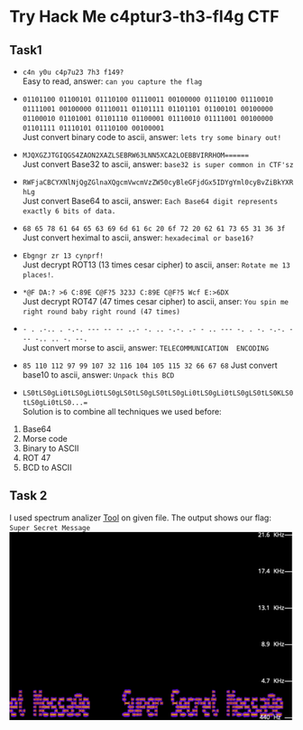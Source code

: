 # Try Hack Me c4ptur3-th3-fl4g CTF

## Task1
* `c4n y0u c4p7u23 7h3 f149?`  
Easy to read, answer: `can you capture the flag`
* ```01101100 01100101 01110100 01110011 00100000 01110100 01110010 01111001 00100000 01110011 01101111 01101101 01100101 00100000 01100010 01101001 01101110 01100001 01110010 01111001 00100000 01101111 01110101 01110100 00100001```  
Just convert binary code to ascii, answer: `lets try some binary out!`
* `MJQXGZJTGIQGS4ZAON2XAZLSEBRW63LNN5XCA2LOEBBVIRRHOM======`  
Just convert Base32 to ascii, answer: `base32 is super common in CTF'sz`
* `RWFjaCBCYXNlNjQgZGlnaXQgcmVwcmVzZW50cyBleGFjdGx5IDYgYml0cyBvZiBkYXRhLg`  
Just convert Base64 to ascii, answer: `Each Base64 digit represents exactly 6 bits of data.`  
* `68 65 78 61 64 65 63 69 6d 61 6c 20 6f 72 20 62 61 73 65 31 36 3f`  
Just convert heximal to ascii, answer: `hexadecimal or base16?`
* `Ebgngr zr 13 cynprf!`    
Just decrypt ROT13 (13 times cesar cipher) to ascii, anser: `Rotate me 13 places!`. 
* `*@F DA:? >6 C:89E C@F?5 323J C:89E C@F?5 Wcf E:>6DX`  
Just decrypt ROT47 (47 times cesar cipher) to ascii, anser: `You spin me right round baby right round (47 times)`
* `- . .-.. . -.-. --- -- -- ..- -. .. -.-. .- - .. --- -.
. -. -.-. --- -.. .. -. --.`  
Just convert morse to ascii, answer: `TELECOMMUNICATION  ENCODING`
* `85 110 112 97 99 107 32 116 104 105 115 32 66 67 68`
Just convert base10 to ascii, answer: `Unpack this BCD`  

* `LS0tLS0gLi0tLS0gLi0tLS0gLS0tLS0gLS0tLS0gLi0tLS0gLi0tLS0gLS0tLS0KLS0tLS0gLi0tLS0...=`  
 Solution is to combine all techniques we used before:  
 1) Base64  
 2) Morse code  
 3) Binary to ASCII  
 4) ROT 47  
 5) BCD to ASCII  
 

## Task 2

I used spectrum analizer [Tool](https://audiotoolset.com/spectral-analysis) on given file. The output shows our flag: `Super Secret Message` ![spectrum](img/spectrum.png)